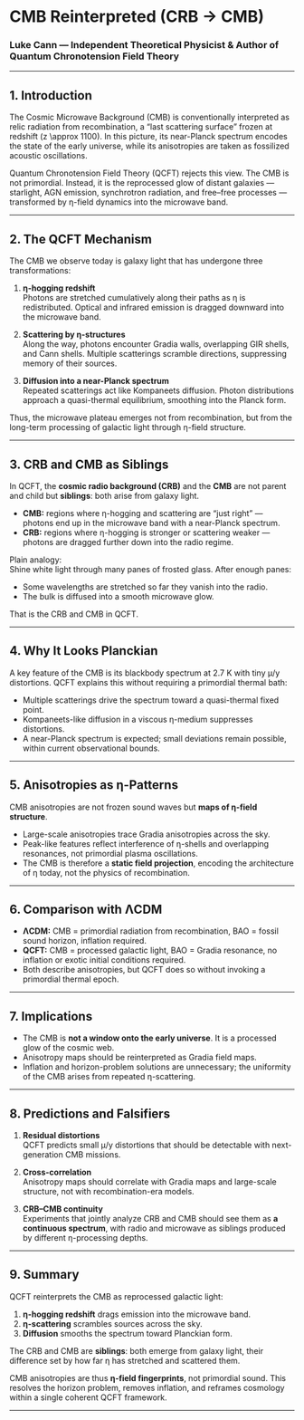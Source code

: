 # CMB Reinterpreted (CRB → CMB)  

### Luke Cann — Independent Theoretical Physicist & Author of Quantum Chronotension Field Theory  

---

## 1. Introduction  

The Cosmic Microwave Background (CMB) is conventionally interpreted as relic radiation from recombination, a “last scattering surface” frozen at redshift \(z \approx 1100\). In this picture, its near-Planck spectrum encodes the state of the early universe, while its anisotropies are taken as fossilized acoustic oscillations.  

Quantum Chronotension Field Theory (QCFT) rejects this view. The CMB is not primordial. Instead, it is the reprocessed glow of distant galaxies — starlight, AGN emission, synchrotron radiation, and free–free processes — transformed by η-field dynamics into the microwave band.  

---

## 2. The QCFT Mechanism  

The CMB we observe today is galaxy light that has undergone three transformations:  

1. **η-hogging redshift**  
   Photons are stretched cumulatively along their paths as η is redistributed. Optical and infrared emission is dragged downward into the microwave band.  

2. **Scattering by η-structures**  
   Along the way, photons encounter Gradia walls, overlapping GIR shells, and Cann shells. Multiple scatterings scramble directions, suppressing memory of their sources.  

3. **Diffusion into a near-Planck spectrum**  
   Repeated scatterings act like Kompaneets diffusion. Photon distributions approach a quasi-thermal equilibrium, smoothing into the Planck form.  

Thus, the microwave plateau emerges not from recombination, but from the long-term processing of galactic light through η-field structure.  

---

## 3. CRB and CMB as Siblings  

In QCFT, the **cosmic radio background (CRB)** and the **CMB** are not parent and child but **siblings**: both arise from galaxy light.  

- **CMB:** regions where η-hogging and scattering are “just right” — photons end up in the microwave band with a near-Planck spectrum.  
- **CRB:** regions where η-hogging is stronger or scattering weaker — photons are dragged further down into the radio regime.  

Plain analogy:  
Shine white light through many panes of frosted glass. After enough panes:  
- Some wavelengths are stretched so far they vanish into the radio.  
- The bulk is diffused into a smooth microwave glow.  

That is the CRB and CMB in QCFT.  

---

## 4. Why It Looks Planckian  

A key feature of the CMB is its blackbody spectrum at 2.7 K with tiny μ/y distortions. QCFT explains this without requiring a primordial thermal bath:  

- Multiple scatterings drive the spectrum toward a quasi-thermal fixed point.  
- Kompaneets-like diffusion in a viscous η-medium suppresses distortions.  
- A near-Planck spectrum is expected; small deviations remain possible, within current observational bounds.  

---

## 5. Anisotropies as η-Patterns  

CMB anisotropies are not frozen sound waves but **maps of η-field structure**.  

- Large-scale anisotropies trace Gradia anisotropies across the sky.  
- Peak-like features reflect interference of η-shells and overlapping resonances, not primordial plasma oscillations.  
- The CMB is therefore a **static field projection**, encoding the architecture of η today, not the physics of recombination.  

---

## 6. Comparison with ΛCDM  

- **ΛCDM:** CMB = primordial radiation from recombination, BAO = fossil sound horizon, inflation required.  
- **QCFT:** CMB = processed galactic light, BAO = Gradia resonance, no inflation or exotic initial conditions required.  
- Both describe anisotropies, but QCFT does so without invoking a primordial thermal epoch.  

---

## 7. Implications  

- The CMB is **not a window onto the early universe**. It is a processed glow of the cosmic web.  
- Anisotropy maps should be reinterpreted as Gradia field maps.  
- Inflation and horizon-problem solutions are unnecessary; the uniformity of the CMB arises from repeated η-scattering.  

---

## 8. Predictions and Falsifiers  

1. **Residual distortions**  
   QCFT predicts small μ/y distortions that should be detectable with next-generation CMB missions.  

2. **Cross-correlation**  
   Anisotropy maps should correlate with Gradia maps and large-scale structure, not with recombination-era models.  

3. **CRB–CMB continuity**  
   Experiments that jointly analyze CRB and CMB should see them as **a continuous spectrum**, with radio and microwave as siblings produced by different η-processing depths.  

---

## 9. Summary  

QCFT reinterprets the CMB as reprocessed galactic light:  

1. **η-hogging redshift** drags emission into the microwave band.  
2. **η-scattering** scrambles sources across the sky.  
3. **Diffusion** smooths the spectrum toward Planckian form.  

The CRB and CMB are **siblings**: both emerge from galaxy light, their difference set by how far η has stretched and scattered them.  

CMB anisotropies are thus **η-field fingerprints**, not primordial sound. This resolves the horizon problem, removes inflation, and reframes cosmology within a single coherent QCFT framework.  

---
